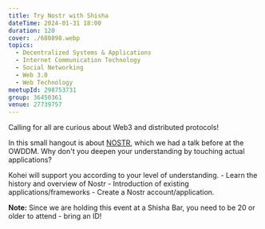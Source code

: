 ```yaml
---
title: Try Nostr with Shisha
dateTime: 2024-01-31 18:00
duration: 120
cover: ./680898.webp
topics:
  - Decentralized Systems & Applications
  - Internet Communication Technology
  - Social Networking
  - Web 3.0
  - Web Technology
meetupId: 298753731
group: 36450361
venue: 27739757
---
```


Calling for all are curious about Web3 and distributed protocols!

In this small hangout is about [NOSTR](https://nostr.com/), which we had a talk before at the OWDDM. Why don't you deepen your understanding by touching actual applications?

Kohei will support you according to your level of understanding. - Learn the history and overview of Nostr - Introduction of existing applications/frameworks - Create a Nostr account/application.

**Note:** Since we are holding this event at a Shisha Bar, you need to be 20 or older to attend - bring an ID!
